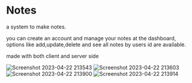 # Notes

a system to make notes.

you can create an account and manage your notes at the dashboard, options like add,update,delete and see all notes by users id are available.

made with both client and server side

![Screenshot 2023-04-22 213543](https://user-images.githubusercontent.com/110486605/233801304-9992dbbd-6dd4-413e-88f5-0c3792d6041c.png)
![Screenshot 2023-04-22 213603](https://user-images.githubusercontent.com/110486605/233801305-8f8e5733-b93c-4246-ab38-3016598b0725.png)
![Screenshot 2023-04-22 213900](https://user-images.githubusercontent.com/110486605/233801308-051944c1-a35f-43c7-a8ea-60fe905d006c.png)
![Screenshot 2023-04-22 213914](https://user-images.githubusercontent.com/110486605/233801311-615af320-7895-4092-aeae-0376927a43be.png)

